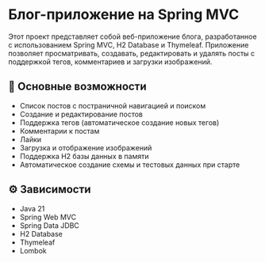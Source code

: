 # Блог-приложение на Spring MVC

Этот проект представляет собой веб-приложение блога, разработанное с использованием Spring MVC, H2 Database и Thymeleaf. Приложение позволяет просматривать, создавать, редактировать и удалять посты с поддержкой тегов, комментариев и загрузки изображений.

## 🚀 Основные возможности

- Список постов с постраничной навигацией и поиском
- Создание и редактирование постов
- Поддержка тегов (автоматическое создание новых тегов)
- Комментарии к постам
- Лайки
- Загрузка и отображение изображений
- Поддержка H2 базы данных в памяти
- Автоматическое создание схемы и тестовых данных при старте

## ⚙️ Зависимости

- Java 21
- Spring Web MVC
- Spring Data JDBC
- H2 Database
- Thymeleaf
- Lombok


